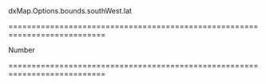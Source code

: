 <!--id-->dxMap.Options.bounds.southWest.lat<!--/id-->
===========================================================================
<!--hidden--><!--/hidden-->
<!--type-->Number<!--/type-->
===========================================================================

<!--shortDescription-->

<!--/shortDescription-->

<!--fullDescription-->

<!--/fullDescription-->